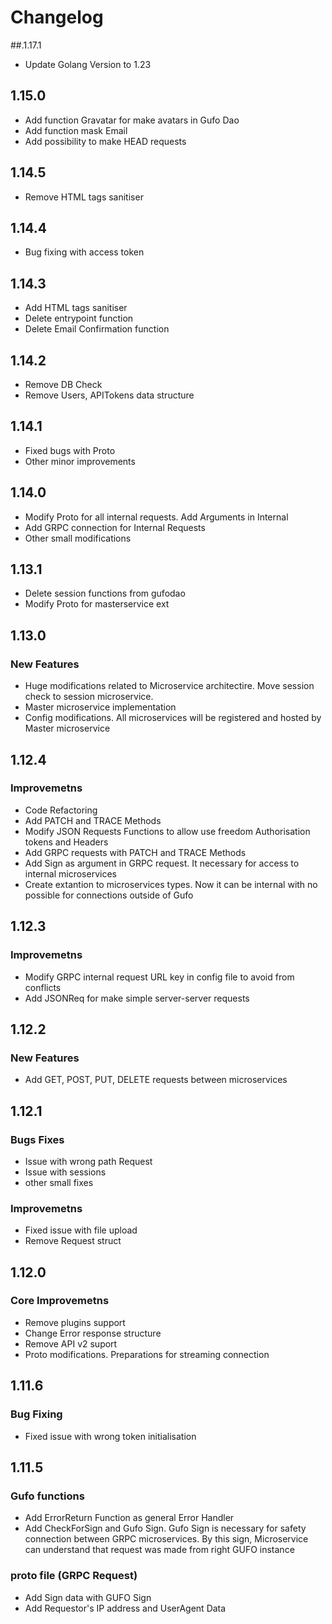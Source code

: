 # Changelog

##.1.17.1
- Update Golang Version to 1.23

## 1.15.0
- Add function Gravatar for make avatars in Gufo Dao
- Add function mask Email
- Add possibility to make HEAD requests

## 1.14.5
- Remove HTML tags sanitiser

## 1.14.4
- Bug fixing with access token

## 1.14.3
-  Add HTML tags sanitiser
- Delete entrypoint function
- Delete Email Confirmation function

## 1.14.2
- Remove DB Check
- Remove Users, APITokens data structure

## 1.14.1
- Fixed bugs with Proto
- Other minor improvements

## 1.14.0
- Modify Proto for all internal requests. Add Arguments in Internal
- Add GRPC connection for Internal Requests
- Other small modifications

## 1.13.1
- Delete session functions from gufodao
- Modify Proto for masterservice ext

## 1.13.0
### New Features
- Huge modifications related to Microservice architectire. Move session check to session microservice.
- Master microservice implementation
- Config modifications. All microservices will be registered and hosted by Master microservice

## 1.12.4
### Improvemetns
- Code Refactoring
- Add PATCH and TRACE Methods
- Modify JSON Requests Functions to allow use freedom Authorisation tokens and Headers
- Add GRPC requests with PATCH and TRACE Methods
- Add Sign as argument in GRPC request. It necessary for access to internal microservices
- Create extantion to microservices types. Now it can be internal with no possible for connections outside of Gufo

## 1.12.3
### Improvemetns
- Modify GRPC internal request URL key in config file to avoid from conflicts
- Add JSONReq for make simple server-server requests


## 1.12.2
### New Features
- Add GET, POST, PUT, DELETE requests between microservices

## 1.12.1

### Bugs Fixes
- Issue with wrong path Request
- Issue with sessions
- other small fixes

### Improvemetns
- Fixed issue with file upload
- Remove Request struct

## 1.12.0

### Core Improvemetns
- Remove plugins support
- Change Error response structure
- Remove API v2 suport
- Proto modifications. Preparations for streaming connection

## 1.11.6

### Bug Fixing
- Fixed issue with wrong token initialisation

## 1.11.5

### Gufo functions

- Add ErrorReturn Function as general Error Handler
- Add CheckForSign and Gufo Sign. Gufo Sign is necessary for safety connection between GRPC microservices. By this sign, Microservice can understand that request was made from right GUFO instance

### proto file (GRPC Request)

- Add Sign data with GUFO Sign
- Add Requestor's IP address and UserAgent Data
